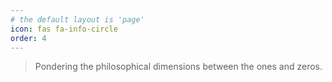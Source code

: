 ```yaml
---
# the default layout is 'page'
icon: fas fa-info-circle
order: 4
---
```


> Pondering the philosophical dimensions between the ones and zeros.
